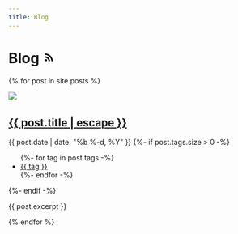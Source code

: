 ```yaml
---
title: Blog
---
```


<h1>
  Blog
  <a class="socialIcon" href="/feed.xml">
    <img height="24px" src="/images/rss+feed+24px.png" alt="RSS Feed"/>
  </a>
</h1>


{% for post in site.posts %}
  <article class="post">
    <div class="post-image">
      <img src="{{ post.thumbnail }}"/>
    </div>
    <div class="post-text-stuff">
      <h2 class="post-title">
        <a href="{{ post.url | relative_url }}">
          {{ post.title | escape }}
        </a>
      </h2>
      <div class="post-meta">
        <time class="post-date" datetime="{{ post.date }}">{{ post.date | date: "%b %-d, %Y" }}</time>
        {%- if post.tags.size > 0 -%}
          <ul class="post-tags">
            {%- for tag in post.tags -%}
              <li>
                <a href="tags#{{tag}}">{{ tag }}</a>
              </li>
            {%- endfor -%}
          </ul>
        {%- endif -%}
      </div>
      <p>
        {{ post.excerpt }}
      </p>
    </div>
  </article>
{% endfor %}
